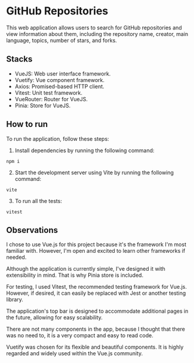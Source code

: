 # GitHub Repositories

This web application allows users to search for GitHub repositories and view information about them,
including the repository name, creator, main language, topics, number of stars, and forks.

## Stacks
- VueJS: Web user interface framework.
- Vuetify: Vue component framework.
- Axios: Promised-based HTTP client.
- Vitest: Unit test framework.
- VueRouter: Router for VueJS.
- Pinia: Store for VueJS.

## How to run
To run the application, follow these steps:

1. Install dependencies by running the following command:

```shell
npm i
```

2. Start the development server using Vite by running the following command:

```shell
vite
```

3. To run all the tests:

```shell
vitest
```

## Observations

I chose to use Vue.js for this project because it's the framework I'm most familiar with. However, I'm open and excited to learn other frameworks if needed.

Although the application is currently simple, I've designed it with extensibility in mind. That is why Pinia store is included.

For testing, I used Vitest, the recommended testing framework for Vue.js. However, if desired, it can easily be replaced with Jest or another testing library.

The application's top bar is designed to accommodate additional pages in the future, allowing for easy scalability.

There are not many components in the app, because I thought that there was no need to, it
is a very compact and easy to read code.

Vuetify was chosen for its flexible and beautiful components. It is highly regarded and widely used within the Vue.js community.